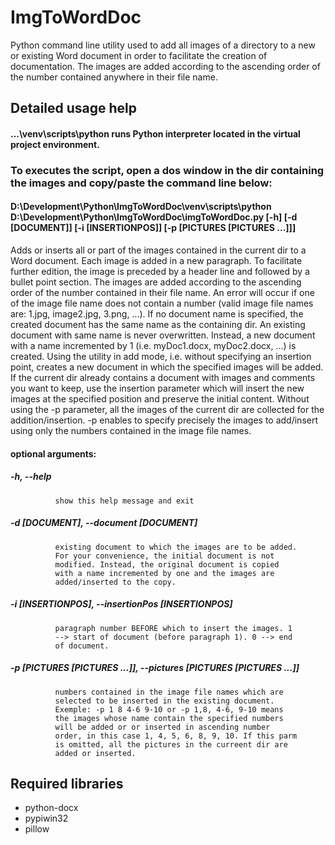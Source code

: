 # ImgToWordDoc
Python command line utility used to add all images of a directory to a new or existing Word document in order to facilitate the creation of documentation.
The images are added according to the ascending order of the number contained anywhere in their file name.

## Detailed usage help
#### ...\venv\scripts\python runs Python interpreter located in the virtual project environment.
### To executes the script, open a dos window in the dir containing the images and copy/paste the command line below:
#### D:\Development\Python\ImgToWordDoc\venv\scripts\python D:\Development\Python\ImgToWordDoc\imgToWordDoc.py [-h] [-d [DOCUMENT]] [-i [INSERTIONPOS]] [-p [PICTURES [PICTURES ...]]]

Adds or inserts all or part of the images contained in the current dir to a
Word document. Each image is added in a new paragraph. To facilitate further
edition, the image is preceded by a header line and followed by a bullet point
section. The images are added according to the ascending order of the number
contained in their file name. An error will occur if one of the image file
name does not contain a number (valid image file names are: 1.jpg, image2.jpg,
3.png, ...). If no document name is specified, the created document has the
same name as the containing dir. An existing document with same name is never
overwritten. Instead, a new document with a name incremented by 1 (i.e.
myDoc1.docx, myDoc2.docx, ...) is created. Using the utility in add mode, i.e.
without specifying an insertion point, creates a new document in which the
specified images will be added. If the current dir already contains a document
with images and comments you want to keep, use the insertion parameter which
will insert the new images at the specified position and preserve the initial
content. Without using the -p parameter, all the images of the current dir are
collected for the addition/insertion. -p enables to specify precisely the
images to add/insert using only the numbers contained in the image file names.

#### optional arguments:
##### -h, --help
              show this help message and exit
##### -d [DOCUMENT], --document [DOCUMENT]
              existing document to which the images are to be added.
              For your convenience, the initial document is not
              modified. Instead, the original document is copied
              with a name incremented by one and the images are
              added/inserted to the copy.
##### -i [INSERTIONPOS], --insertionPos [INSERTIONPOS]
              paragraph number BEFORE which to insert the images. 1
              --> start of document (before paragraph 1). 0 --> end
              of document.
##### -p [PICTURES [PICTURES ...]], --pictures [PICTURES [PICTURES ...]]
              numbers contained in the image file names which are
              selected to be inserted in the existing document.
              Exemple: -p 1 8 4-6 9-10 or -p 1,8, 4-6, 9-10 means
              the images whose name contain the specified numbers
              will be added or or inserted in ascending number
              order, in this case 1, 4, 5, 6, 8, 9, 10. If this parm
              is omitted, all the pictures in the curreent dir are
              added or inserted.
## Required libraries
* python-docx
* pypiwin32
* pillow
